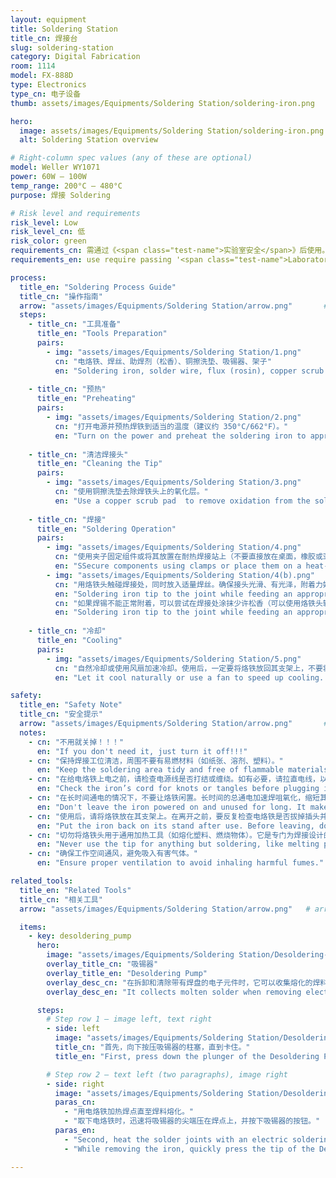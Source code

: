 ```yaml
---
layout: equipment
title: Soldering Station
title_cn: 焊接台
slug: soldering-station
category: Digital Fabrication
room: 1114
model: FX-888D
type: Electronics
type_cn: 电子设备
thumb: assets/images/Equipments/Soldering Station/soldering-iron.png

hero:
  image: assets/images/Equipments/Soldering Station/soldering-iron.png
  alt: Soldering Station overview

# Right-column spec values (any of these are optional)
model: Weller WY1071
power: 60W – 100W
temp_range: 200°C – 480°C
purpose: 焊接 Soldering

# Risk level and requirements
risk_level: Low
risk_level_cn: 低
risk_color: green
requirements_cn: 需通过《<span class="test-name">实验室安全</span>》后使用。
requirements_en: use require passing '<span class="test-name">Laboratory Safety test</span>'

process:
  title_en: "Soldering Process Guide"
  title_cn: "操作指南"
  arrow: "assets/images/Equipments/Soldering Station/arrow.png"       # arrow image
  steps:
    - title_cn: "工具准备"
      title_en: "Tools Preparation"
      pairs:
        - img: "assets/images/Equipments/Soldering Station/1.png"
          cn: "电烙铁、焊丝、助焊剂（松香）、铜擦洗垫、吸锡器、架子"
          en: "Soldering iron, solder wire, flux (rosin), copper scrub pad, desoldering pump, clamps."
    
    - title_cn: "预热"
      title_en: "Preheating"
      pairs:
        - img: "assets/images/Equipments/Soldering Station/2.png"
          cn: "打开电源并预热焊铁到适当的温度（建议约 350°C/662°F）。"
          en: "Turn on the power and preheat the soldering iron to appropriate temperature (recommended around 350°C/662°F)."
    
    - title_cn: "清洁焊接头"
      title_en: "Cleaning the Tip"
      pairs:
        - img: "assets/images/Equipments/Soldering Station/3.png"
          cn: "使用铜擦洗垫去除焊铁头上的氧化层。"
          en: "Use a copper scrub pad  to remove oxidation from the soldering iron tip."
    
    - title_cn: "焊接"
      title_en: "Soldering Operation"
      pairs:
        - img: "assets/images/Equipments/Soldering Station/4.png"
          cn: "使用夹子固定组件或将其放置在耐热焊接站上（不要直接放在桌面，橡胶或亚克力表面上）。"
          en: "SSecure components using clamps or place them on a heat-resistant soldering workstation (never directly on desktops, rubber, or acrylic surfaces)."
        - img: "assets/images/Equipments/Soldering Station/4(b).png"
          cn: "用烙铁头触碰焊接处，同时放入适量焊丝。确保接头光滑、有光泽，附着力好。"
          en: "Soldering iron tip to the joint while feeding an appropriate amount of solder wire. Ensure smooth, shiny joints with good adhesion."
          cn: "如果焊锡不能正常附着，可以尝试在焊接处涂抹少许松香（可以使用烙铁头轻点），然后立即恢复焊接。"
          en: "Soldering iron tip to the joint while feeding an appropriate amount of solder wire. Ensure smooth, shiny joints with good adhesion."
    
    - title_cn: "冷却"
      title_en: "Cooling"
      pairs:
        - img: "assets/images/Equipments/Soldering Station/5.png"
          cn: "自然冷却或使用风扇加速冷却。使用后，一定要将烙铁放回其支架上，不要将烙铁放在无人看管的表面上。"
          en: "Let it cool naturally or use a fan to speed up cooling. After use, always put the soldering iron back on its stand. Never leave it on an unattended surface."

safety:
  title_en: "Safety Note"
  title_cn: "安全提示"
  arrow: "assets/images/Equipments/Soldering Station/arrow.png"       # arrow image
  notes:
    - cn: "不用就关掉！！！"
      en: "If you don't need it, just turn it off!!!"
    - cn: "保持焊接工位清洁，周围不要有易燃材料（如纸张、溶剂、塑料）。"
      en: "Keep the soldering area tidy and free of flammable materials like paper, solvents, or plastics."
    - cn: "在给电烙铁上电之前，请检查电源线是否打结或缠绕。如有必要，请拉直电线，以避免火灾隐患。"
      en: "Check the iron’s cord for knots or tangles before plugging it in. Straighten if needed to prevent fire risks."
    - cn: "在长时间通电的情况下，不要让烙铁闲置。长时间的总通电加速焊咀氧化，缩短其使用寿命。"
      en: "Don't leave the iron powered on and unused for long. It makes the tip oxidizer faster and wear out quicker."
    - cn: "使用后，请将烙铁放在其支架上。在离开之前，要反复检查电烙铁是否拔掉插头并完全冷却。"
      en: "Put the iron back on its stand after use. Before leaving, double-check that it's unplugged and cooled down."
    - cn: "切勿将烙铁头用于通用加热工具（如熔化塑料、燃烧物体）。它是专门为焊接设计的。"
      en: "Never use the tip for anything but soldering, like melting plastic, or buring stuff. it's designed only for soldering."
    - cn: "确保工作空间通风，避免吸入有害气体。"
      en: "Ensure proper ventilation to avoid inhaling harmful fumes."

related_tools:
  title_en: "Related Tools"
  title_cn: "相关工具"
  arrow: "assets/images/Equipments/Soldering Station/arrow.png"   # arrow image

  items:
    - key: desoldering_pump
      hero:
        image: "assets/images/Equipments/Soldering Station/Desoldering-1.png"
        overlay_title_cn: "吸锡器"
        overlay_title_en: "Desoldering Pump"
        overlay_desc_cn: "在拆卸和清除带有焊盘的电子元件时，它可以收集熔化的焊料"
        overlay_desc_en: "It collects molten solder when removing electronic components with solder pads."

      steps:
        # Step row 1 — image left, text right
        - side: left
          image: "assets/images/Equipments/Soldering Station/Desoldering-2.png"
          title_cn: "首先，向下按压吸锡器的柱塞，直到卡住。"
          title_en: "First, press down the plunger of the Desoldering Pump until it clicks into place."

        # Step row 2 — text left (two paragraphs), image right
        - side: right
          image: "assets/images/Equipments/Soldering Station/Desoldering-3.png"
          paras_cn:
            - "用电烙铁加热焊点直至焊料熔化。"
            - "取下电烙铁时，迅速将吸锡器的尖端压在焊点上，并按下吸锡器的按钮。"
          paras_en:
            - "Second, heat the solder joints with an electric soldering iron until the solder melts."
            - "While removing the iron, quickly press the tip of the Desoldering Pump onto the solder joints and press the button of the solder sucker."

---
```

